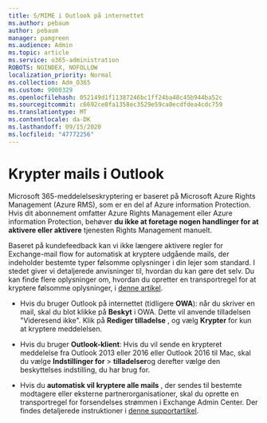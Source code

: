 ```yaml
---
title: S/MIME i Outlook på internettet
ms.author: pebaum
author: pebaum
manager: pamgreen
ms.audience: Admin
ms.topic: article
ms.service: o365-administration
ROBOTS: NOINDEX, NOFOLLOW
localization_priority: Normal
ms.collection: Adm_O365
ms.custom: 9000329
ms.openlocfilehash: 052149d1f11387246bc1ff24ba48c45b944ba52c
ms.sourcegitcommit: c6692ce0fa1358ec3529e59ca0ecdfdea4cdc759
ms.translationtype: MT
ms.contentlocale: da-DK
ms.lasthandoff: 09/15/2020
ms.locfileid: "47772256"
---
```

# <a name="encrypt-email-messages-in-outlook"></a>Krypter mails i Outlook

Microsoft 365-meddelelseskryptering er baseret på Microsoft Azure Rights Management (Azure RMS), som er en del af Azure information Protection. Hvis dit abonnement omfatter Azure Rights Management eller Azure information Protection, behøver **du ikke at foretage nogen handlinger for at aktivere eller aktivere** tjenesten Rights Management manuelt.

Baseret på kundefeedback kan vi ikke længere aktivere regler for Exchange-mail flow for automatisk at kryptere udgående mails, der indeholder bestemte typer følsomme oplysninger i din lejer som standard. I stedet giver vi detaljerede anvisninger til, hvordan du kan gøre det selv. Du kan finde flere oplysninger om, hvordan du opretter en transportregel for at kryptere følsomme oplysninger, i [denne artikel](https://aka.ms/OmeEtr).

- Hvis du bruger Outlook på internettet (tidligere **OWA**): når du skriver en mail, skal du blot klikke på **Beskyt** i OWA. Dette vil anvende tilladelsen "Videresend ikke". Klik på **Rediger tilladelse** , og vælg **Krypter** for kun at kryptere meddelelsen.

- Hvis du bruger **Outlook-klient**: Hvis du vil sende en krypteret meddelelse fra Outlook 2013 eller 2016 eller Outlook 2016 til Mac, skal du vælge **Indstillinger for**  >  **tilladelser**og derefter vælge den beskyttelses indstilling, du har brug for.

- Hvis du **automatisk vil kryptere alle mails** , der sendes til bestemte modtagere eller eksterne partnerorganisationer, skal du oprette en transportregel for forsendelses strømmen i Exchange Admin Center. Der findes detaljerede instruktioner i [denne supportartikel](https://docs.microsoft.com/microsoft-365/compliance/define-mail-flow-rules-to-encrypt-email#create-mail-flow-rules-to-encrypt-email-messages-with-the-new-ome-capabilities).

